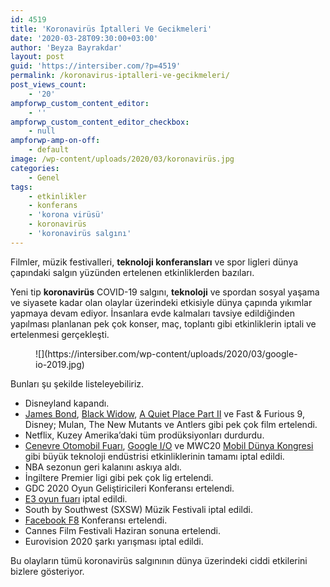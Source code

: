 ```yaml
---
id: 4519
title: 'Koronavirüs İptalleri Ve Gecikmeleri'
date: '2020-03-28T09:30:00+03:00'
author: 'Beyza Bayrakdar'
layout: post
guid: 'https://intersiber.com/?p=4519'
permalink: /koronavirus-iptalleri-ve-gecikmeleri/
post_views_count:
    - '20'
ampforwp_custom_content_editor:
    - ''
ampforwp_custom_content_editor_checkbox:
    - null
ampforwp-amp-on-off:
    - default
image: /wp-content/uploads/2020/03/koronavirüs.jpg
categories:
    - Genel
tags:
    - etkinlikler
    - konferans
    - 'korona virüsü'
    - koronavirüs
    - 'koronavirüs salgını'
---
```


Filmler, müzik festivalleri, **teknoloji konferansları** ve spor ligleri dünya çapındaki salgın yüzünden ertelenen etkinliklerden bazıları.

Yeni tip **koronavirüs** COVID-19 salgını, **teknoloji** ve spordan sosyal yaşama ve siyasete kadar olan olaylar üzerindeki etkisiyle dünya çapında yıkımlar yapmaya devam ediyor. İnsanlara evde kalmaları tavsiye edildiğinden yapılması planlanan pek çok konser, maç, toplantı gibi etkinliklerin iptali ve ertelenmesi gerçekleşti.

<figure class="wp-block-image size-full">![](https://intersiber.com/wp-content/uploads/2020/03/google-io-2019.jpg)</figure>Bunları şu şekilde listeleyebiliriz.

- Disneyland kapandı.
- [James Bond](https://intersiber.com/james-bond-no-time-to-die-icin-kotu-haber-vizyon-tarihi/), [Black Widow](https://intersiber.com/marvel-black-widow-filmi-koronavirus-nedeniyle-ertelendi/), [A Quiet Place Part II](https://intersiber.com/sessiz-bir-yer-2-koronavirus-nedeniyle-ertelendi/) ve Fast &amp; Furious 9, Disney; Mulan, The New Mutants ve Antlers gibi pek çok film ertelendi.
- Netflix, Kuzey Amerika’daki tüm prodüksiyonları durdurdu.
- [Cenevre Otomobil Fuarı](https://intersiber.com/cenevre-otomobil-fuari-coronavirus-sebebiyle-iptal-edildi/), [Google I/O](https://intersiber.com/google-i-o-koronavirus-nedeniyle-iptal-edildi/) ve MWC20 [Mobil Dünya Kongresi ](https://intersiber.com/mobil-dunya-kongresi-mwc20-coronavirus-sebebiyle-resmen-iptal-edildi/)gibi büyük teknoloji endüstrisi etkinliklerinin tamamı iptal edildi.
- NBA sezonun geri kalanını askıya aldı.
- İngiltere Premier ligi gibi pek çok lig ertelendi.
- GDC 2020 Oyun Geliştiricileri Konferansı ertelendi.
- [E3 oyun fuarı](https://intersiber.com/e3-iptal-edildi-microsoft-ubisoft-ve-diger-sirketler-ne-yapacak/) iptal edildi.
- South by Southwest (SXSW) Müzik Festivali iptal edildi.
- [Facebook F8](https://intersiber.com/facebook-f8-gelistirici-konferansi-coronavirus-salgini-nedeniyle-iptal-edildi/) Konferansı ertelendi.
- Cannes Film Festivali Haziran sonuna ertelendi.
- Eurovision 2020 şarkı yarışması iptal edildi.

Bu olayların tümü koronavirüs salgınının dünya üzerindeki ciddi etkilerini bizlere gösteriyor.